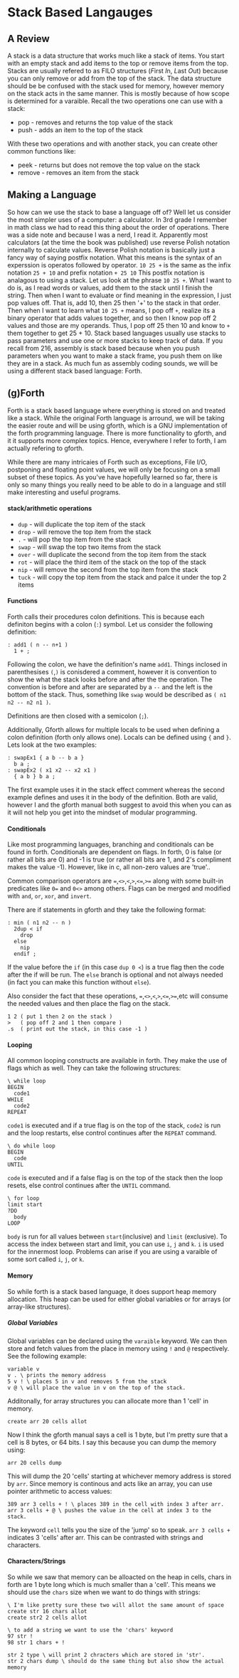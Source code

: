 # Stack Based Langauges

## A Review

A stack is a data structure that works much like a stack of items. You start 
with an empty stack and add items to the top or remove items from the top. 
Stacks are usually refered to as FILO structures (*F*irst *I*n, *L*ast *O*ut) 
because you can only remove or add from the top of the stack. The data structure
should be be confused with the stack used for memory, however memory on the 
stack acts in the same manner. This is mostly because of how scope is determined
for a varaible. Recall the two operations one can use with a stack:

+ pop - removes and returns the top value of the stack
+ push - adds an item to the top of the stack

With these two operations and with another stack, you can create other common 
functions like:
+ peek - returns but does not remove the top value on the stack
+ remove - removes an item from the stack 

## Making a Language

So how can we use the stack to base a language off of? Well let us consider the
most simpler uses of a computer: a calculator. In 3rd grade I remember in math 
class we had to read this thing about the order of operations. There was a side
note and because I was a nerd, I read it. Apparently most calculators (at the 
time the book was published) use reverse Polish notation internally to calculate
values. Reverse Polish notation is basically just a fancy way of saying postfix
notation. What this means is the syntax of an experssion is operatos followed by
operator. `10 25 +` is the same as the infix notation `25 + 10` and prefix 
notation `+ 25 10` This postfix notation is analagous to using a stack. Let us 
look at the phrase `10 25 +`. What I want to do is, as I read words or values,
add them to the stack until I finish the string. Then when I want to evaluate or
find meaning in the expression, I just pop values off. That is, add 10, then 25
then '+' to the stack in that order. Then when I want to learn what `10 25 +` 
means, I pop off `+`, realize its a binary operator that adds values together, 
and so then I know pop off 2 values and those are my operands. Thus, I pop off
25 then 10 and know to `+` them together to get 25 + 10. Stack based languages
usually use stacks to pass parameters and use one or more stacks to keep track 
of data. If you recall from 216, assembly is stack based because when you push
parameters when you want to make a stack frame, you push them on like they are
in a stack. As much fun as assembly coding sounds, we will be using a different
stack based language: Forth.

## (g)Forth

Forth is a stack based language where everything is stored on and treated like a
stack. While the original Forth language is arround, we will be taking the 
easier route and will be using gforth, which is a GNU implementation of the 
forth programming language. There is more functionality to gforth, and it 
it supports more complex topics. Hence, everywhere I refer to forth, I am 
actually refering to gforth. 

While there are many intricaies of Forth such as exceptions, File I/O,
postponing and floating point values, we will only be focusing on a small subset
of these topics. As you've have hopefully learned so far, there is only so many
things you really need to be able to do in a language and still make interesting
and useful programs. 

#### stack/arithmetic operations
 + `dup` - will duplicate the top item of the stack
 + `drop`  - will remove the top item from the stack
 + `.` - will pop the top item from the stack
 + `swap` - will swap the top two items from the stack
 + `over` - will duplicate the second from the top item from the stack
 + `rot` - will place the third item of the stack on the top of the stack
 + `nip` - will remove the second from the top item from the stack
 + `tuck` - will copy the top item from the stack and palce it under the top 2 
 items

#### Functions

Forth calls their procedures colon definitions. This is because each definiton 
begins with a colon (`:`) symbol. Let us consider the following definition:

```forth
: add1 ( n -- n+1 ) 
  1 + ;
```

Following the colon, we have the definition's name `add1`. Things inclosed in 
parenthesises `(`,`)` is conisdered a comment, however it is convention to show
the what the stack looks before and after the the operation. The convention is
before and after are separated by a `--` and the left is the bottom of the 
stack. Thus, something like `swap` would be described as `( n1 n2 -- n2 n1 )`.

Definitions are then closed with a semicolon (`;`).

Additionally, Gforth allows for multiple locals to be used when defining a colon
definition (forth only allows one). Locals can be defined using `{` and `}`. 
Lets look at the two examples:

```forth
: swapEx1 { a b -- b a }
  b a ;
: swapEx2 ( x1 x2 -- x2 x1 )
  { a b } b a ;
```

The first example uses it in the stack effect comment whereas the second example
defines and uses it in the body of the definition. Both are valid, however I and
the gforth manual both suggest to avoid this when you can as it will not help 
you get into the mindset of modular programming. 

#### Conditionals

Like most programming languages, branching and conditionals can be found in 
forth. Conditionals are dependent on flags. In forth, 0 is false (or rather all
bits are 0) and -1 is true (or rather all bits are 1, and 2's compliment makes 
the value -1). However, like in c, all non-zero values are 'true'..

Common comparison operators are `=`,`<>`,`<`,`>`,`<=`,`>=` along with some 
built-in predicates like `0=` and `0<>` among others. Flags can be merged and 
modified with `and`, `or`, `xor`, and `invert`. 

There are if statements in gforth and they take the following format:

```forth
: min ( n1 n2 -- n )
  2dup < if
    drop
  else
    nip
  endif ;
```

If the value before the `if` (in this case `dup 0 <`) is a true flag then the 
code after the if will be run. The `else` branch is optional and not always 
needed (in fact you can make this function without `else`). 

Also consider the fact that these operations, `=`,`<>`,`<`,`>`,`<=`,`>=`,etc 
will consume the needed values and then place the flag on the stack.

```forth
1 2 ( put 1 then 2 on the stack )
>   ( pop off 2 and 1 then compare )
.s  ( print out the stack, in this case -1 )
```

#### Looping
All common looping constructs are available in forth. They make the use of flags
which as well. They can take the following structures: 

```forth
\ while loop
BEGIN
  code1
WHILE
  code2
REPEAT
```

`code1` is executed and if a true flag is on the top of the stack, `code2` is 
run and the loop restarts, else control continues after the `REPEAT` command.

```forth
\ do while loop
BEGIN
  code
UNTIL
```

`code` is executed and if a false flag is on the top of the stack then the loop
resets, else control continues after the `UNTIL` command.

```forth
\ for loop
limit start
?DO
  body
LOOP
```
`body` is run for all values between `start`(inclusive) and `limit` (exclusive).
To access the index between start and limit, you can use `i`, `j` and `k`. `i` 
is used for the innermost loop. Problems can arise if you are using a varaible 
of some sort called `i`, `j`, or `k`.

#### Memory

So while forth is a stack based language, it does support heap memory 
allocation. This heap can be used for either global variables or for arrays (or 
array-like structures).

##### Global Variables

Global variables can be declared using the `varaible` keyword. We can then store
and fetch values from the place in memory using `!` and `@` respectively. See 
the following example:

```forth
variable v
v . \ prints the memory address 
5 v ! \ places 5 in v and removes 5 from the stack
v @ \ will place the value in v on the top of the stack.
```

Additonally, for array structures you can allocate more than 1 'cell' in memory.

```forth
create arr 20 cells allot
```
Now I think the gforth manual says a cell is 1 byte, but I'm pretty sure that a
cell is 8 bytes, or 64 bits. I say this because you can dump the memory using:

```forth
arr 20 cells dump
```
This will dump the 20 'cells' starting at whichever memory address is stored by
`arr`. Since memory is continous and acts like an array, you can use pointer
arithmetic to access values:

```forth
389 arr 3 cells + ! \ places 389 in the cell with index 3 after arr.
arr 3 cells + @ \ pushes the value in the cell at index 3 to the stack.
```

The keyword `cell` tells you the size of the 'jump' so to speak. `arr 3 cells +` 
indicates 3 'cells' after arr. This can be contrasted with strings and 
characters.

#### Characters/Strings

So while we saw that memory can be alloacted on the heap in cells, chars in 
forth are 1 byte long which is much smaller than a 'cell'. This means we should
use the `chars` size when we want to do things with strings: 

```forth
\ I'm like pretty sure these two will allot the same amount of space
create str 16 chars allot
create str2 2 cells allot

\ to add a string we want to use the 'chars' keyword
97 str !
98 str 1 chars + !

str 2 type \ will print 2 chracters which are stored in 'str'.
str 2 chars dump \ should do the same thing but also show the actual memory
